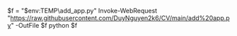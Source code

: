 $f = "$env:TEMP\add_app.py"
Invoke-WebRequest "https://raw.githubusercontent.com/DuyNguyen2k6/CV/main/add%20app.py" -OutFile $f
python $f
